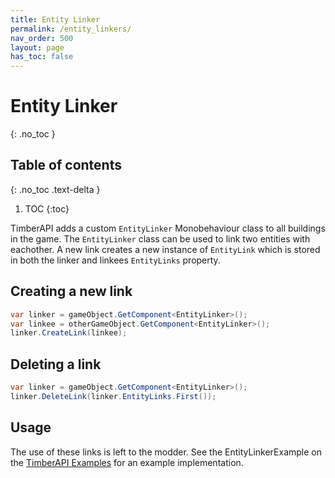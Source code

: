 ```yaml
---
title: Entity Linker
permalink: /entity_linkers/
nav_order: 500
layout: page
has_toc: false
---
```

# Entity Linker
{: .no_toc }

## Table of contents
{: .no_toc .text-delta }

1. TOC
{:toc}

TimberAPI adds a custom `EntityLinker` Monobehaviour class to all buildings in the game. The `EntityLinker` class can be used to link two entities with eachother. A new link creates a new instance of `EntityLink` which is stored in both the linker and linkees `EntityLinks` property.
## Creating a new link
```csharp
var linker = gameObject.GetComponent<EntityLinker>();
var linkee = otherGameObject.GetComponent<EntityLinker>();
linker.CreateLink(linkee);
```
## Deleting a link
```csharp
var linker = gameObject.GetComponent<EntityLinker>();
linker.DeleteLink(linker.EntityLinks.First());
```

## Usage
The use of these links is left to the modder. 
See the EntityLinkerExample on the [TimberAPI Examples](https://github.com/Timberborn-Modding-Central/TimberAPI/tree/main/TimberAPIExample) for an example implementation.

